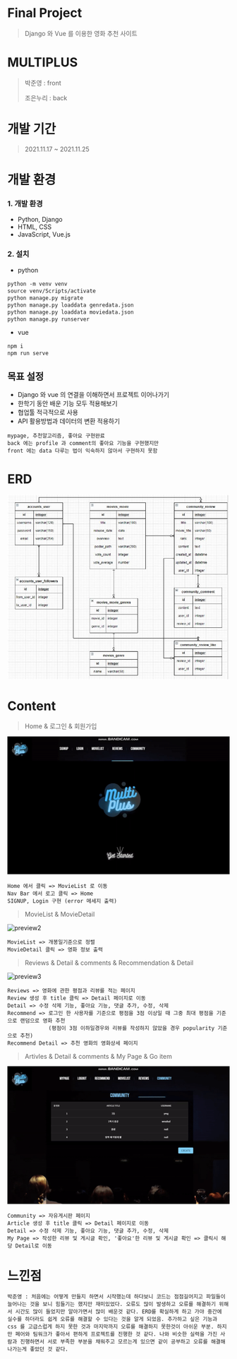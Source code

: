 # Final Project

> Django 와 Vue 를 이용한 영화 추천 사이트



# MULTIPLUS

> 박준영  : front 
>
> 조은누리 : back



# 개발 기간

>2021.11.17 ~ 2021.11.25



# 개발 환경

### 1. 개발 환경

- Python, Django
- HTML, CSS
- JavaScript, Vue.js



### 2. 설치

- python

```
python -m venv venv
source venv/Scripts/activate
python manage.py migrate
python manage.py loaddata genredata.json
python manage.py loaddata moviedata.json
python manage.py runserver
```

- vue 

```
npm i
npm run serve
```



## 목표 설정

- Django 와 vue 의 연결을 이해하면서 프로젝트 이어나가기
- 한학기 동안 배운 기능 모두 적용해보기 
- 협업툴 적극적으로 사용
- API 활용방법과 데이터의 변환 적용하기

```
mypage, 추천알고리즘, 좋아요 구현완료
back 에는 profile 과 comment의 좋아요 기능을 구현했지만
front 에는 data 다루는 법이 익숙하지 않아서 구현하지 못함
```



# ERD

![ERD](readme.assets/ERD-16378476781841.jpg)



# Content

> Home & 로그인 & 회원가입

![preview1](readme.assets/preview1.gif)

```
Home 에서 클릭 => MovieList 로 이동
Nav Bar 에서 로고 클릭 => Home
SIGNUP, Login 구현 (error 메세지 출력)
```



>MovieList & MovieDetail

![preview2](readme.assets/preview2.gif)

```
MovieList => 개봉일기준으로 정렬
MovieDetail 클릭 => 영화 정보 출력
```



>Reviews & Detail & comments & Recommendation & Detail

![preview3](readme.assets/preview3.gif)

```
Reviews => 영화에 관한 평점과 리뷰를 적는 페이지
Review 생성 후 title 클릭 => Detail 페이지로 이동
Detail => 수정 삭제 기능, 좋아요 기능, 댓글 추가, 수정, 삭제 
Recommend => 로그인 한 사용자를 기준으로 평점을 3점 이상일 때 그중 최대 평점을 기준으로 랜덤으로 영화 추천 
			 (평점이 3점 이하일경우와 리뷰를 작성하지 않았을 경우 popularity 기준으로 추천)
Recommend Detail => 추천 영화의 영화상세 페이지
```



> Artivles & Detail & comments & My Page & Go item

![preview4](readme.assets/preview4.gif)

```
Community => 자유게시판 페이지
Article 생성 후 title 클릭 => Detail 페이지로 이동
Detail => 수정 삭제 기능, 좋아요 기능, 댓글 추가, 수정, 삭제 
My Page => 작성한 리뷰 및 게시글 확인, '좋아요'한 리뷰 및 게시글 확인 => 클릭시 해당 Detail로 이동
```



# 느낀점

```
박준영 : 처음에는 어떻게 만들지 하면서 시작했는데 하다보니 코드는 점점길어지고 파일들이 늘어나는 것을 보니 힘들기는 했지만 재미있었다. 오류도 많이 발생하고 오류를 해결하기 위해서 시간도 많이 들었지만 알아가면서 많이 배운것 같다. ERD를 확실하게 하고 가야 중간에 실수를 하더라도 쉽게 오류를 해결할 수 있다는 것을 알게 되었음. 추가하고 싶은 기능과 css 를 고급스럽게 하지 못한 것과 마지막까지 오류를 해결하지 못한것이 아쉬운 부분. 하지만 페어와 팀워크가 좋아서 편하게 프로젝트를 진행한 것 같다. 나와 비슷한 실력을 가진 사람과 진행하면서 서로 부족한 부분을 채워주고 모르는게 있으면 같이 공부하고 오류를 해결해 나가는게 좋았던 것 같다.
```

